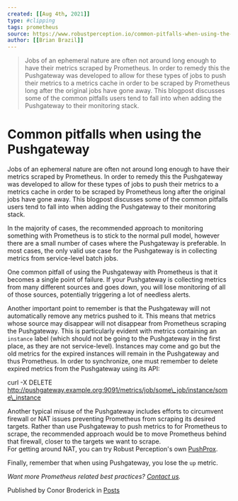 ```yaml
---
created: [[Aug 4th, 2021]]
type: #clipping
tags: prometheus 
source: https://www.robustperception.io/common-pitfalls-when-using-the-pushgateway
author: [[Brian Brazil]] 
---
```

> Jobs of an ephemeral nature are often not around long enough to have their metrics scraped by Prometheus. In order to remedy this the Pushgateway was developed to allow for these types of jobs to push their metrics to a metrics cache in order to be scraped by Prometheus long after the original jobs have gone away. This blogpost discusses some of the common pitfalls users tend to fall into when adding the Pushgateway to their monitoring stack.

# Common pitfalls when using the Pushgateway


Jobs of an ephemeral nature are often not around long enough to have their metrics scraped by Prometheus. In order to remedy this the Pushgateway was developed to allow for these types of jobs to push their metrics to a metrics cache in order to be scraped by Prometheus long after the original jobs have gone away. This blogpost discusses some of the common pitfalls users tend to fall into when adding the Pushgateway to their monitoring stack.

In the majority of cases, the recommended approach to monitoring something with Prometheus is to stick to the normal pull model, however there are a small number of cases where the Pushgateway is preferable. In most cases, the only valid use case for the Pushgateway is in collecting metrics from service-level batch jobs.

One common pitfall of using the Pushgateway with Prometheus is that it becomes a single point of failure. If your Pushgateway is collecting metrics from many different sources and goes down, you will lose monitoring of all of those sources, potentially triggering a lot of needless alerts.

Another important point to remember is that the Pushgateway will not automatically remove any metrics pushed to it. This means that metrics whose source may disappear will not disappear from Prometheus scraping the Pushgateway. This is particularly evident with metrics containing an `instance` label (which should not be going to the Pushgateway in the first place, as they are not service-level). Instances may come and go but the old metrics for the expired instances will remain in the Pushgateway and thus Prometheus. In order to synchronize, one must remember to delete expired metrics from the Pushgateway using its API:

curl -X DELETE http://pushgateway.example.org:9091/metrics/job/some\_job/instance/some\_instance

Another typical misuse of the Pushgateway includes efforts to circumvent firewall or NAT issues preventing Prometheus from scraping its desired targets. Rather than use Pushgateway to push metrics to for Prometheus to scrape, the recommended approach would be to move Prometheus behind that firewall, closer to the targets we want to scrape.  
For getting around NAT, you can try Robust Perception's own [PushProx](https://github.com/robustperception/pushprox).

Finally, remember that when using Pushgateway, you lose the `up` metric.

_Want more Prometheus related best practices? [Contact us](mailto:prometheus@robustperception.io)._

Published by Conor Broderick in [Posts](https://www.robustperception.io/category/posts)
